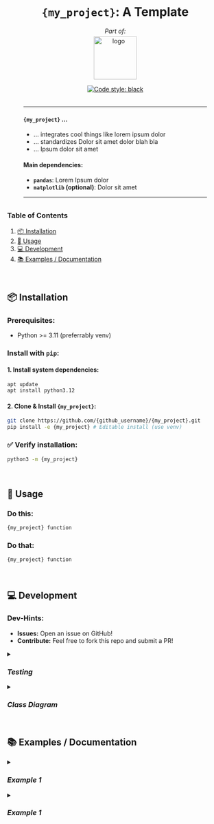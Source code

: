 

<!-- This is a comment -->

<!-- ============================================================== -->
<!-- == Header ==================================================== -->
<div align="center">

<!-- --- Title ---------------------------------------------------- -->
# `{my_project}`: A Template
*Part of:*

<!-- --- Logo ----------------------------------------------------- -->
<a href="https://hisqu.de" target="_blank">
  <img 
  src="https://avatars.githubusercontent.com/u/196629600?s=200&v=4" 
  width="100px" alt="logo"
  style="margin-top: -10px;"> 
</a>

<br>

<!-- --- Badges --------------------------------------------------- -->
[![Code style:
black](https://img.shields.io/badge/code%20style-black-000000.svg)](https://github.com/psf/black)


</div>


<!-- ============================================================== -->
<!-- == Abstract ================================================== -->

<div style="width: 85%; margin: 2rem auto; text-align: justify;">
<hr>


####  `{my_project}` ...
<!-- Summarize the top 3 features -->
- ... integrates cool things like lorem ipsum dolor
- ... standardizes Dolor sit amet dolor blah bla
- ... Ipsum dolor sit amet 


#### Main dependencies:
<!-- List your main dependencies here and explain why they're important. -->
- **`pandas`**: Lorem Ipsum dolor
- **`matplotlib` (optional)**: Dolor sit amet

<hr>
</div>


<!-- Graphical Abstract goes here: -->
<!-- 
<div align="center">
  <img src="https://raw.githubusercontent.com/HisQu/buildben/main/assets/diagram/diagram.svg" 
       width="800px" alt="Management of Virtual Environments & Dependencies" >
  <p><em> 
  <b> Graphical Abstract: </b> 
  Management of Virtual Environments & Dependencies. Red dashed lines are Dependencies.
  </em></p>
</div> 
-->




<!-- ============================================================== -->
<!-- == TOC ======================================================= -->


### Table of Contents

<!-- toc -->

1. [📦 Installation](#-installation)
2. [🚀 Usage](#-usage)
3. [💻  Development](#--development)
4. [📚  Examples / Documentation](#--examples--documentation)

<!-- tocstop -->
<!-- /toc -->

<br>

<!-- ============================================================== -->
<!-- == Installation ============================================== -->
## 📦 Installation

### Prerequisites:
- Python >= 3.11 (preferrably venv)

### Install with `pip`:
#### 1. Install system dependencies:
``` bash
apt update
apt install python3.12
```
#### 2. Clone & Install `{my_project}`:
``` bash
git clone https://github.com/{github_username}/{my_project}.git
pip install -e {my_project} # Editable install (use venv)
```

### ✅ Verify installation:
```bash
python3 -m {my_project}
```


<br>

<!-- ============================================================== -->
<!-- == Usage ===================================================== -->
## 🚀 Usage

<!-- Present a minimal example of the most important feature! -->

### Do this:
```bash
{my_project} function
```
 
### Do that:
```bash
{my_project} function
```



<br>

<!-- ============================================================== -->
<!-- == Development =============================================== -->

## 💻  Development 

### Dev-Hints:
- **Issues:** Open an issue on GitHub!
- **Contribute:** Feel free to fork this repo and submit a PR!



<!-- --- Testing ------------------------------------------------- -->

<details><summary> <h3> <i> Testing </i> </h3> </summary>

*!! Pytest not yet Implemented!*
```bash
pip install -e <myproject>[dev] # Install testing dependencies from pyproject.toml
pytest                # Run tests
```
</blockquote></details>


<!-- --- Diagrams ------------------------------------------------- -->

<details><summary> <h3> <i> Class Diagram </i> </h3> </summary>
<blockquote>

<!-- Make a mermaid class diagram / flowchart! -->

<!-- <img src="https://raw.githubusercontent.com/markur4/plotastic/main/class_diagram.svg" alt="logo"> -->

</blockquote></details>



<br>

<!-- ============================================================== -->
<!-- == Examples / Documentation ================================== -->
## 📚  Examples / Documentation 


<!-- This is a presentation / documentation of **specific** options. 
If available, link to files (e.g. .ipynb) in the examples folder! -->

<details><summary> <h3> <i> Example 1 </i> </h3> </summary>
<blockquote>

```bash
# Generate a quick plot from sample_data.csv
python -m {my_project} sample_data.csv --output plot.png
```

</blockquote></details>


<!-- --- Separator ------------------------------------------------ -->

<details><summary> <h3> <i> Example 1 </i> </h3> </summary>
<blockquote>


```bash
# Generate a quick plot from sample_data.csv
python -m {my_project} sample_data.csv --output plot.png
```

</blockquote></details>


<br>



